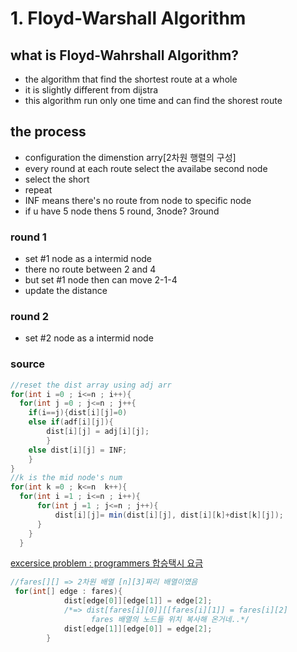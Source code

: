 # 1. Floyd-Warshall Algorithm

## what is Floyd-Wahrshall Algorithm?
- the algorithm that find the shortest route at a whole
- it is slightly different from dijstra
- this algorithm run only one time and can find the shorest route

## the process
- configuration the dimenstion arry[2차원 행렬의 구성]
- every round at each route select the availabe second node
- select the short
- repeat
- INF means there's no route from node to specific node
- if u have 5 node thens 5 round, 3node? 3round

### round 1  
- set #1 node as a intermid node
- there no route between 2 and 4
- but set #1 node then can move 2-1-4
- update the distance

### round 2
- set #2 node as a intermid node

### source
```java
//reset the dist array using adj arr
for(int i =0 ; i<=n ; i++){
  for(int j =0 ; j<=n ; j++{
    if(i==j){dist[i][j]=0)
    else if(adf[i][j]){
        dist[i][j] = adj[i][j];
        }
    else dist[i][j] = INF;
    }
}
//k is the mid node's num
for(int k =0 ; k<=n  k++){
  for(int i =1 ; i<=n ; i++){
      for(int j =1 ; j<=n ; j++){
          dist[i][j]= min(dist[i][j], dist[i][k]+dist[k][j]);
      }
    }
  }
```
[excersice problem : programmers 합승택시 요금](https://school.programmers.co.kr/learn/courses/30/lessons/72413)
```java
//fares[][] => 2차원 배열 [n][3]짜리 배열이였음
 for(int[] edge : fares){
            dist[edge[0]][edge[1]] = edge[2];
            /*=> dist[fares[i][0]][[fares[i][1]] = fares[i][2]
                  fares 배열의 노드들 위치 복사해 온거네..*/
            dist[edge[1]][edge[0]] = edge[2];
        }
```

